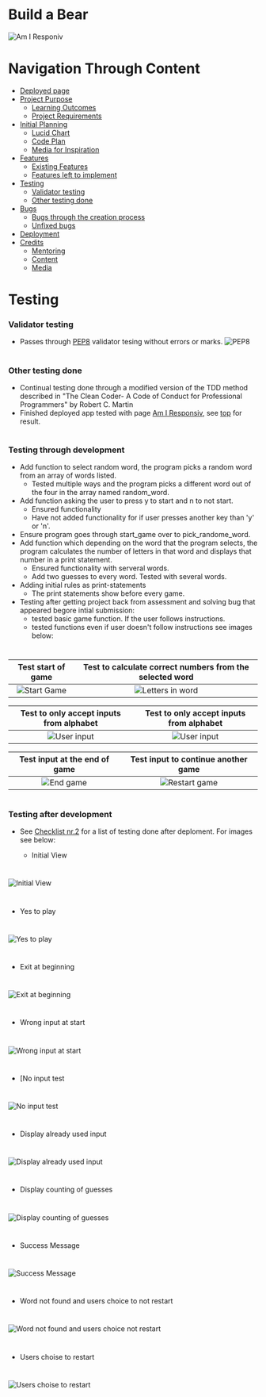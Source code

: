 # Build a Bear
![Am I Responiv](assets/images/amiresponsive.png)

# Navigation Through Content
* [Deployed page](https://mikakallberg-build-a-bear.herokuapp.com/)
* [Project Purpose](/README.md#project-purpose)
    - [Learning Outcomes](/README.md#learning-outcomes)
    - [Project Requirements](/README.md#project-requirements)
* [Initial Planning](/README.md#initial-planning)
    - [Lucid Chart](/README.md#lucid-chart)
    - [Code Plan](/README.md#code-plan)
    - [Media for Inspiration](/README.md#media-for-inspiration)
* [Features](/README.md#features)
	- [Existing Features](/README.md#existing-features)
    - [Features left to implement](/README.md#features-left-to-implement)
* [Testing](/test.md)
    - [Validator testing](/test.md#validator-testing)
    - [Other testing done](/test.md#other-testing-done)
* [Bugs](/README.md#bugs)
    - [Bugs through the  creation process](/README.md#bugs-through-the-creation-process)
    - [Unfixed bugs](/README.md#unfixed-bugs)
* [Deployment](/README.md#deployment)
* [Credits](/README.md#credits)
    - [Mentoring](/README.md#mentoring)
    - [Content](/README.md#content)
    - [Media](/README.md#media)

# Testing
### Validator testing
- Passes through [PEP8](http://pep8online.com/) validator tesing without errors or marks.
  ![PEP8](assets/images/pep8_testing.png)
#
### Other testing done
- Continual testing done through a modified version of the TDD method described in "The Clean Coder- A Code of Conduct for Professional Programmers" by Robert C. Martin
- Finished deployed app tested with page [Am I Responsiv](https://ui.dev/amiresponsive), see [top](#build-a-bear) for result.
#
### Testing through development
- Add function to select random word, the program picks a random word from an array of words listed.
    - Tested multiple ways and the program picks a different word out of the four in the array named random_word.
- Add function asking the user to press y to start and n to not start.
    - Ensured functionality
    - Have not added functionality for if user presses another key than 'y' or 'n'.
- Ensure program goes through start_game over to pick_randome_word.
- Add function which depending on the word that the program selects, the program calculates the number of letters in that word and displays that number in a print statement.
  - Ensured functionality with serveral words.
  - Add two guesses to every word. Tested with several words.
- Adding initial rules as print-statements
    - The print statements show before every game.
- Testing after getting project back from assessment and solving bug that appeared begore intial submission: 
  - tested basic game function. If the user follows instructions.
  - tested functions even if user doesn't follow instructions see images below:
#
  Test start of game                              | Test to calculate correct numbers from the selected word
:-----------------------------------------------: | :----------------------------------------------------------:
 ![Start Game](/assets/images/test_start_game.png)| ![Letters in word](assets/images/test_letters_in_word.png)
    
  Test to only accept inputs from alphabet         |  Test to only accept inputs from alphabet
:------------------------------------------------: | :----------------------------------------------------------:
  ![User input](assets/images/test_user_input1.png)| ![User input](assets/images/test_user_input2.png)
    
  Test input at the end of game                    | Test input to continue another game
:------------------------------------------------: | :----------------------------------------------------------:
  ![End game](assets/images/test_end_game.png)     |  ![Restart game](assets/images/test_restart_game.png)
#
### Testing after development
- See [Checklist nr.2](/README.md#checklist) for a list of testing done after deploment. For images see below:

  - Initial View
#
![Initial View](assets/images/initial_view.png)
#
  - Yes to play
#
![Yes to play](assets/images/yes_to_play.png)
#
  - Exit at beginning
#
![Exit at beginning](assets/images/exit_at_beginning_msg.png)
#
  - Wrong input at start
#
![Wrong input at start](assets/images/wrong_input_at_start.png)
#
  - [No input test
#
![No input test](assets/images/no_input_test.png)
#
  - Display already used input
#
![Display already used input](assets/images/error_letter_used.png)
#
  - Display counting of guesses
#
![Display counting of guesses](assets/images/display_count_guesses.png)
#
  - Success Message
#
![Success Message](assets/images/success_message.png)
#
  - Word not found and users choice to not restart
#
![Word not found and users choice not restart](assets/images/test_end_msg.png)
#
  - Users choise to restart
#
![Users choise to restart](assets/images/user_choose_to_restart.png)
#
